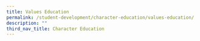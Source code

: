 ```yaml
---
title: Values Education
permalink: /student-development/character-education/values-education/
description: ""
third_nav_title: Character Education
---
```

